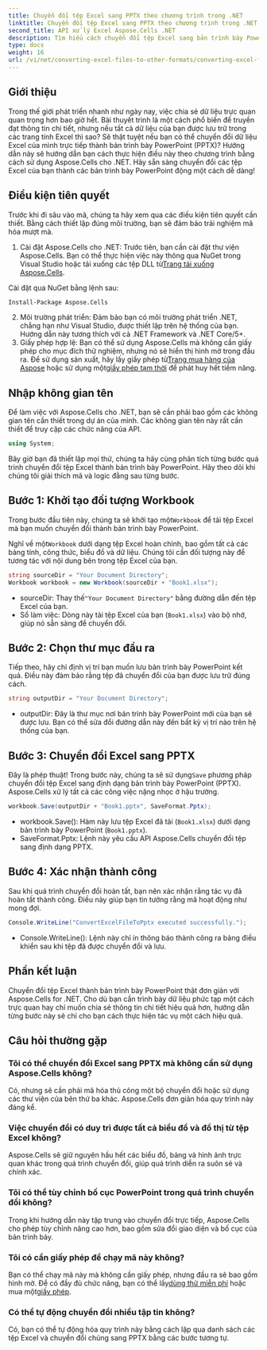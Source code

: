 ```yaml
---
title: Chuyển đổi tệp Excel sang PPTX theo chương trình trong .NET
linktitle: Chuyển đổi tệp Excel sang PPTX theo chương trình trong .NET
second_title: API xử lý Excel Aspose.Cells .NET
description: Tìm hiểu cách chuyển đổi tệp Excel sang bản trình bày PowerPoint (PPTX) theo chương trình bằng Aspose.Cells cho .NET với hướng dẫn từng bước này.
type: docs
weight: 16
url: /vi/net/converting-excel-files-to-other-formats/converting-excel-file-to-pptx/
---
```

## Giới thiệu

Trong thế giới phát triển nhanh như ngày nay, việc chia sẻ dữ liệu trực quan quan trọng hơn bao giờ hết. Bài thuyết trình là một cách phổ biến để truyền đạt thông tin chi tiết, nhưng nếu tất cả dữ liệu của bạn được lưu trữ trong các trang tính Excel thì sao? Sẽ thật tuyệt nếu bạn có thể chuyển đổi dữ liệu Excel của mình trực tiếp thành bản trình bày PowerPoint (PPTX)? Hướng dẫn này sẽ hướng dẫn bạn cách thực hiện điều này theo chương trình bằng cách sử dụng Aspose.Cells cho .NET. Hãy sẵn sàng chuyển đổi các tệp Excel của bạn thành các bản trình bày PowerPoint động một cách dễ dàng!

## Điều kiện tiên quyết

Trước khi đi sâu vào mã, chúng ta hãy xem qua các điều kiện tiên quyết cần thiết. Bằng cách thiết lập đúng môi trường, bạn sẽ đảm bảo trải nghiệm mã hóa mượt mà.

1. Cài đặt Aspose.Cells cho .NET: Trước tiên, bạn cần cài đặt thư viện Aspose.Cells. Bạn có thể thực hiện việc này thông qua NuGet trong Visual Studio hoặc tải xuống các tệp DLL từ[Trang tải xuống Aspose.Cells](https://releases.aspose.com/cells/net/).

Cài đặt qua NuGet bằng lệnh sau:
```bash
Install-Package Aspose.Cells
```
2. Môi trường phát triển: Đảm bảo bạn có môi trường phát triển .NET, chẳng hạn như Visual Studio, được thiết lập trên hệ thống của bạn. Hướng dẫn này tương thích với cả .NET Framework và .NET Core/5+.
3.  Giấy phép hợp lệ: Bạn có thể sử dụng Aspose.Cells mà không cần giấy phép cho mục đích thử nghiệm, nhưng nó sẽ hiển thị hình mờ trong đầu ra. Để sử dụng sản xuất, hãy lấy giấy phép từ[Trang mua hàng của Aspose](https://purchase.aspose.com/buy) hoặc sử dụng một[giấy phép tạm thời](https://purchase.aspose.com/temporary-license/) để phát huy hết tiềm năng.

## Nhập không gian tên

Để làm việc với Aspose.Cells cho .NET, bạn sẽ cần phải bao gồm các không gian tên cần thiết trong dự án của mình. Các không gian tên này rất cần thiết để truy cập các chức năng của API.

```csharp
using System;
```

Bây giờ bạn đã thiết lập mọi thứ, chúng ta hãy cùng phân tích từng bước quá trình chuyển đổi tệp Excel thành bản trình bày PowerPoint. Hãy theo dõi khi chúng tôi giải thích mã và logic đằng sau từng bước.

## Bước 1: Khởi tạo đối tượng Workbook

 Trong bước đầu tiên này, chúng ta sẽ khởi tạo một`Workbook` để tải tệp Excel mà bạn muốn chuyển đổi thành bản trình bày PowerPoint.

 Nghĩ về một`Workbook` dưới dạng tệp Excel hoàn chỉnh, bao gồm tất cả các bảng tính, công thức, biểu đồ và dữ liệu. Chúng tôi cần đối tượng này để tương tác với nội dung bên trong tệp Excel của bạn.

```csharp
string sourceDir = "Your Document Directory";
Workbook workbook = new Workbook(sourceDir + "Book1.xlsx");
```

-  sourceDir: Thay thế`"Your Document Directory"` bằng đường dẫn đến tệp Excel của bạn.
- Sổ làm việc: Dòng này tải tệp Excel của bạn (`Book1.xlsx`) vào bộ nhớ, giúp nó sẵn sàng để chuyển đổi.

## Bước 2: Chọn thư mục đầu ra

Tiếp theo, hãy chỉ định vị trí bạn muốn lưu bản trình bày PowerPoint kết quả. Điều này đảm bảo rằng tệp đã chuyển đổi của bạn được lưu trữ đúng cách.

```csharp
string outputDir = "Your Document Directory";
```

- outputDir: Đây là thư mục nơi bản trình bày PowerPoint mới của bạn sẽ được lưu. Bạn có thể sửa đổi đường dẫn này đến bất kỳ vị trí nào trên hệ thống của bạn.

## Bước 3: Chuyển đổi Excel sang PPTX

 Đây là phép thuật! Trong bước này, chúng ta sẽ sử dụng`Save` phương pháp chuyển đổi tệp Excel sang định dạng bản trình bày PowerPoint (PPTX). Aspose.Cells xử lý tất cả các công việc nặng nhọc ở hậu trường.

```csharp
workbook.Save(outputDir + "Book1.pptx", SaveFormat.Pptx);
```

- workbook.Save(): Hàm này lưu tệp Excel đã tải (`Book1.xlsx`) dưới dạng bản trình bày PowerPoint (`Book1.pptx`).
- SaveFormat.Pptx: Lệnh này yêu cầu API Aspose.Cells chuyển đổi tệp sang định dạng PPTX.

## Bước 4: Xác nhận thành công

Sau khi quá trình chuyển đổi hoàn tất, bạn nên xác nhận rằng tác vụ đã hoàn tất thành công. Điều này giúp bạn tin tưởng rằng mã hoạt động như mong đợi.

```csharp
Console.WriteLine("ConvertExcelFileToPptx executed successfully.");
```

- Console.WriteLine(): Lệnh này chỉ in thông báo thành công ra bảng điều khiển sau khi tệp đã được chuyển đổi và lưu.

## Phần kết luận

Chuyển đổi tệp Excel thành bản trình bày PowerPoint thật đơn giản với Aspose.Cells for .NET. Cho dù bạn cần trình bày dữ liệu phức tạp một cách trực quan hay chỉ muốn chia sẻ thông tin chi tiết hiệu quả hơn, hướng dẫn từng bước này sẽ chỉ cho bạn cách thực hiện tác vụ một cách hiệu quả.

## Câu hỏi thường gặp

### Tôi có thể chuyển đổi Excel sang PPTX mà không cần sử dụng Aspose.Cells không?
Có, nhưng sẽ cần phải mã hóa thủ công một bộ chuyển đổi hoặc sử dụng các thư viện của bên thứ ba khác. Aspose.Cells đơn giản hóa quy trình này đáng kể.

### Việc chuyển đổi có duy trì được tất cả biểu đồ và đồ thị từ tệp Excel không?
Aspose.Cells sẽ giữ nguyên hầu hết các biểu đồ, bảng và hình ảnh trực quan khác trong quá trình chuyển đổi, giúp quá trình diễn ra suôn sẻ và chính xác.

### Tôi có thể tùy chỉnh bố cục PowerPoint trong quá trình chuyển đổi không?
Trong khi hướng dẫn này tập trung vào chuyển đổi trực tiếp, Aspose.Cells cho phép tùy chỉnh nâng cao hơn, bao gồm sửa đổi giao diện và bố cục của bản trình bày.

### Tôi có cần giấy phép để chạy mã này không?
Bạn có thể chạy mã này mà không cần giấy phép, nhưng đầu ra sẽ bao gồm hình mờ. Để có đầy đủ chức năng, bạn có thể lấy[dùng thử miễn phí](https://releases.aspose.com/) hoặc mua một[giấy phép](https://purchase.aspose.com/buy).

### Có thể tự động chuyển đổi nhiều tập tin không?
Có, bạn có thể tự động hóa quy trình này bằng cách lặp qua danh sách các tệp Excel và chuyển đổi chúng sang PPTX bằng các bước tương tự.